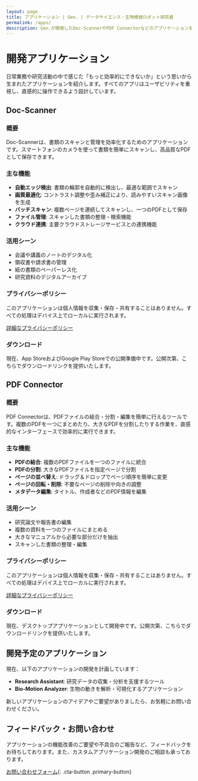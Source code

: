 ```yaml
---
layout: page
title: アプリケーション | Gen. | データサイエンス・生物模倣ロボット研究者
permalink: /apps/
description: Gen.が開発したDoc-ScannerやPDF Connectorなどのアプリケーションをご紹介します。日常業務や研究活動を効率化するツールをお試しください。
---
```


<div class="apps-page" markdown="1">

# 開発アプリケーション

日常業務や研究活動の中で感じた「もっと効率的にできないか」という思いから生まれたアプリケーションを紹介します。すべてのアプリはユーザビリティを重視し、直感的に操作できるよう設計しています。

<div class="app-section" id="doc-scanner" markdown="1">

## Doc-Scanner

<div class="app-detail" markdown="1">

### 概要

Doc-Scannerは、書類のスキャンと管理を効率化するためのアプリケーションです。スマートフォンのカメラを使って書類を簡単にスキャンし、高品質なPDFとして保存できます。

### 主な機能

- **自動エッジ検出**: 書類の輪郭を自動的に検出し、最適な範囲でスキャン
- **画質最適化**: コントラスト調整や歪み補正により、読みやすいスキャン画像を生成
- **バッチスキャン**: 複数ページを連続してスキャンし、一つのPDFとして保存
- **ファイル管理**: スキャンした書類の整理・検索機能
- **クラウド連携**: 主要クラウドストレージサービスとの連携機能

### 活用シーン

- 会議や講義のノートのデジタル化
- 領収書や請求書の管理
- 紙の書類のペーパーレス化
- 研究資料のデジタルアーカイブ

### プライバシーポリシー

このアプリケーションは個人情報を収集・保存・共有することはありません。すべての処理はデバイス上でローカルに実行されます。

[詳細なプライバシーポリシー](/Doc-Scanner_privacy-policy/)

### ダウンロード

現在、App StoreおよびGoogle Play Storeでの公開準備中です。公開次第、こちらでダウンロードリンクを提供いたします。

</div>
</div>

<div class="app-section" id="pdf-connector" markdown="1">

## PDF Connector

<div class="app-detail" markdown="1">

### 概要

PDF Connectorは、PDFファイルの結合・分割・編集を簡単に行えるツールです。複数のPDFを一つにまとめたり、大きなPDFを分割したりする作業を、直感的なインターフェースで効率的に実行できます。

### 主な機能

- **PDFの結合**: 複数のPDFファイルを一つのファイルに統合
- **PDFの分割**: 大きなPDFファイルを指定ページで分割
- **ページの並べ替え**: ドラッグ＆ドロップでページ順序を簡単に変更
- **ページの回転・削除**: 不要なページの削除や向きの調整
- **メタデータ編集**: タイトル、作成者などのPDF情報を編集

### 活用シーン

- 研究論文や報告書の編集
- 複数の資料を一つのファイルにまとめる
- 大きなマニュアルから必要な部分だけを抽出
- スキャンした書類の整理・編集

### プライバシーポリシー

このアプリケーションは個人情報を収集・保存・共有することはありません。すべての処理はデバイス上でローカルに実行されます。

[詳細なプライバシーポリシー](/PDF_connector_privacy-policy/)

### ダウンロード

現在、デスクトップアプリケーションとして開発中です。公開次第、こちらでダウンロードリンクを提供いたします。

</div>
</div>

<div class="future-apps-section" markdown="1">

## 開発予定のアプリケーション

現在、以下のアプリケーションの開発を計画しています：

- **Research Assistant**: 研究データの収集・分析を支援するツール
- **Bio-Motion Analyzer**: 生物の動きを解析・可視化するアプリケーション

新しいアプリケーションのアイデアやご要望がありましたら、お気軽にお問い合わせください。

</div>

## フィードバック・お問い合わせ

アプリケーションの機能改善のご要望や不具合のご報告など、フィードバックをお待ちしております。また、カスタムアプリケーション開発のご相談も承っております。

[お問い合わせフォーム](https://forms.gle/vqF9APC4MJY1sH676){: .cta-button .primary-button}

</div>

